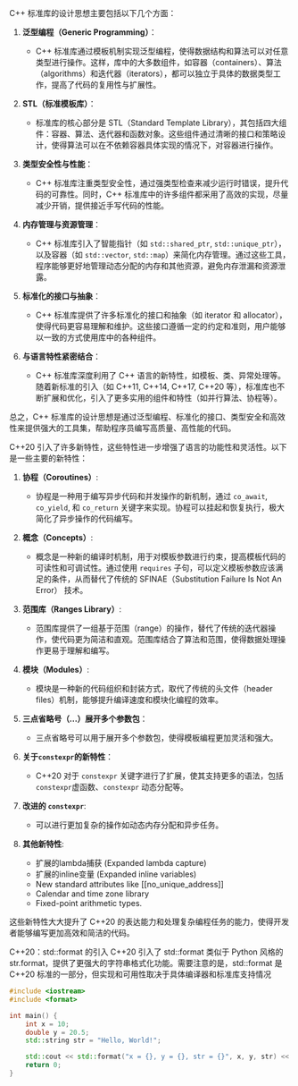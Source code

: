 C++ 标准库的设计思想主要包括以下几个方面：

1. **泛型编程（Generic Programming）**：
   - C++ 标准库通过模板机制实现泛型编程，使得数据结构和算法可以对任意类型进行操作。这样，库中的大多数组件，如容器（containers）、算法（algorithms）和迭代器（iterators），都可以独立于具体的数据类型工作，提高了代码的复用性与扩展性。

2. **STL（标准模板库）**：
   - 标准库的核心部分是 STL（Standard Template Library），其包括四大组件：容器、算法、迭代器和函数对象。这些组件通过清晰的接口和策略设计，使得算法可以在不依赖容器具体实现的情况下，对容器进行操作。

3. **类型安全性与性能**：
   - C++ 标准库注重类型安全性，通过强类型检查来减少运行时错误，提升代码的可靠性。同时，C++ 标准库中的许多组件都采用了高效的实现，尽量减少开销，提供接近手写代码的性能。

4. **内存管理与资源管理**：
   - C++ 标准库引入了智能指针（如 `std::shared_ptr`, `std::unique_ptr`），以及容器（如 `std::vector`, `std::map`）来简化内存管理。通过这些工具，程序能够更好地管理动态分配的内存和其他资源，避免内存泄漏和资源泄露。

5. **标准化的接口与抽象**：
   - C++ 标准库提供了许多标准化的接口和抽象（如 iterator 和 allocator），使得代码更容易理解和维护。这些接口遵循一定的约定和准则，用户能够以一致的方式使用库中的各种组件。

6. **与语言特性紧密结合**：
   - C++ 标准库深度利用了 C++ 语言的新特性，如模板、类、异常处理等。随着新标准的引入（如 C++11, C++14, C++17, C++20 等），标准库也不断扩展和优化，引入了更多实用的组件和特性（如并行算法、协程等）。

总之，C++ 标准库的设计思想是通过泛型编程、标准化的接口、类型安全和高效性来提供强大的工具集，帮助程序员编写高质量、高性能的代码。

C++20 引入了许多新特性，这些特性进一步增强了语言的功能性和灵活性。以下是一些主要的新特性：

1. **协程（Coroutines）**:
   - 协程是一种用于编写异步代码和并发操作的新机制，通过 `co_await`, `co_yield`, 和 `co_return` 关键字来实现。协程可以挂起和恢复执行，极大简化了异步操作的代码编写。

2. **概念（Concepts）**:
   - 概念是一种新的编译时机制，用于对模板参数进行约束，提高模板代码的可读性和可调试性。通过使用 `requires` 子句，可以定义模板参数应该满足的条件，从而替代了传统的 SFINAE（Substitution Failure Is Not An Error） 技术。

3. **范围库（Ranges Library）**:
   - 范围库提供了一组基于范围（range）的操作，替代了传统的迭代器操作，使代码更为简洁和直观。范围库结合了算法和范围，使得数据处理操作更易于理解和编写。

4. **模块（Modules）**:
   - 模块是一种新的代码组织和封装方式，取代了传统的头文件（header files）机制，能够提升编译速度和模块化编程的效率。

5. **三点省略号（...）展开多个参数包**：
   - 三点省略号可以用于展开多个参数包，使得模板编程更加灵活和强大。

6. **关于`constexpr`的新特性**：
   - C++20 对于 `constexpr` 关键字进行了扩展，使其支持更多的语法，包括 `constexpr`虚函数、`constexpr` 动态分配等。

7. **改进的 `constexpr`**:
   - 可以进行更加复杂的操作如动态内存分配和异步任务。

8. **其他新特性**:
   - 扩展的lambda捕获 (Expanded lambda capture)
   - 扩展的inline变量 (Expanded inline variables)
   - New standard attributes like [[no_unique_address]]
   - Calendar and time zone library
   - Fixed-point arithmetic types.

这些新特性大大提升了 C++20 的表达能力和处理复杂编程任务的能力，使得开发者能够编写更加高效和简洁的代码。


C++20：std::format 的引入
C++20 引入了 std::format 类似于 Python 风格的 str.format，提供了更强大的字符串格式化功能。需要注意的是，std::format 是 C++20 标准的一部分，但实现和可用性取决于具体编译器和标准库支持情况
```cpp
#include <iostream>
#include <format>

int main() {
    int x = 10;
    double y = 20.5;
    std::string str = "Hello, World!";

    std::cout << std::format("x = {}, y = {}, str = {}", x, y, str) << std::endl;
    return 0;
}

```